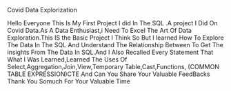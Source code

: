 Covid Data Explorization

Hello Everyone This Is My First Project I did In The SQL .A project I Did On Covid Data.As A Data Enthusiast,i Need To Excel The Art Of Data Exploration.This IS the Basic Project I Think So But I learned How To Explore The Data In The SQL And Understand The Relationship Between To Get The insights From The Data In SQL.And I Also Recalled Every Statement That What I Was Learned,Learned The Uses Of Select,Aggregation,Join,View,Temporary Table,Cast,Functions, (COMMON TABLE EXPRESSION)CTE And Can You Share Your Valuable FeedBacks Thank You Somuch For Your Valuable Time
